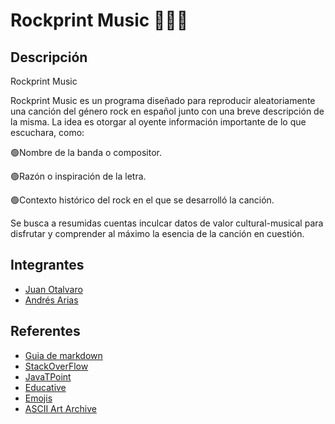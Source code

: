 # Rockprint Music 🎵😊🎶

## Descripción

Rockprint Music

Rockprint Music es un programa diseñado para reproducir aleatoriamente una canción del género rock en español junto con una breve descripción de la misma. La idea es otorgar al oyente información importante de lo que escuchara, como:
 
 🟢Nombre de la banda o compositor.
 
 🟢Razón o inspiración de la letra.
 
 🟢Contexto histórico del rock en el que se desarrolló la canción.

Se busca a resumidas cuentas inculcar datos de valor cultural-musical para disfrutar y comprender al máximo la esencia de la canción en cuestión.


## Integrantes
- [Juan Otalvaro](https://github.com/juanotalvaro6)
- [Andrés Arias](https://github.com/AndresAriasM)

## Referentes 
- [Guia de markdown](https://github.com/adam-p/markdown-here/wiki/Markdown-Cheatsheet)
- [StackOverFlow](https://es.stackoverflow.com/)
- [JavaTPoint](https://www.javatpoint.com/how-to-generate-random-number-in-java)
- [Educative](https://www.educative.io/edpresso/how-to-generate-random-numbers-in-java)
- [Emojis](https://es.piliapp.com/emoji/list/)
- [ASCII Art Archive](https://www.asciiart.eu/)


